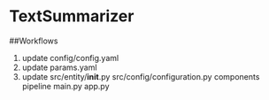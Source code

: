 # TextSummarizer

##Workflows
1. update config/config.yaml
2. update params.yaml
3. update src/entity/__init__.py
src/config/configuration.py
components
pipeline
main.py
app.py


